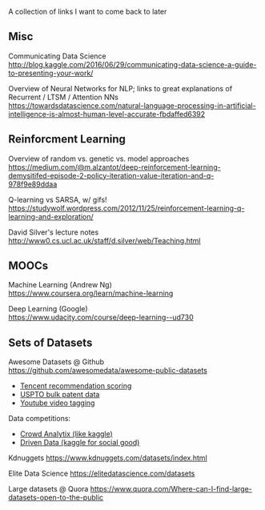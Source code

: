 A collection of links I want to come back to later

## Misc 
Communicating Data Science  
http://blog.kaggle.com/2016/06/29/communicating-data-science-a-guide-to-presenting-your-work/

Overview of Neural Networks for NLP; links to great explanations of Recurrent / LTSM / Attention NNs  
https://towardsdatascience.com/natural-language-processing-in-artificial-intelligence-is-almost-human-level-accurate-fbdaffed6392

## Reinforcment Learning
Overview of random vs. genetic vs. model approaches  
https://medium.com/@m.alzantot/deep-reinforcement-learning-demysitifed-episode-2-policy-iteration-value-iteration-and-q-978f9e89ddaa

Q-learning vs SARSA, w/ gifs!  
https://studywolf.wordpress.com/2012/11/25/reinforcement-learning-q-learning-and-exploration/

David Silver's lecture notes  
http://www0.cs.ucl.ac.uk/staff/d.silver/web/Teaching.html

## MOOCs
Machine Learning (Andrew Ng)  
https://www.coursera.org/learn/machine-learning

Deep Learning (Google)  
https://www.udacity.com/course/deep-learning--ud730

## Sets of Datasets
Awesome Datasets @ Github  
https://github.com/awesomedata/awesome-public-datasets
  * [Tencent recommendation scoring](https://www.kaggle.com/c/kddcup2012-track1#SubmissionInstructions)
  * [USPTO bulk patent data](https://www.uspto.gov/learning-and-resources/bulk-data-products)
  * [Youtube video tagging](https://research.google.com/youtube8m/download.html)

Data competitions:
  * [Crowd Analytix (like kaggle)](https://crowdanalytix.com/community)
  * [Driven Data (kaggle for social good)](https://www.drivendata.org/competitions/)

Kdnuggets
https://www.kdnuggets.com/datasets/index.html

Elite Data Science
https://elitedatascience.com/datasets

Large datasets @ Quora
https://www.quora.com/Where-can-I-find-large-datasets-open-to-the-public
